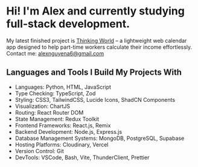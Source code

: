 # Hi! I'm Alex and currently studying full-stack development.

My latest finished project is [Thinking World](https://github.com/vempr/thinking-world) – a lightweight web calendar app designed to help part-time workers calculate their income effortlessly. Contact me: alexnguyena6@gmail.com

## Languages and Tools I Build My Projects With

- Languages: Python, HTML, JavaScript
- Type Checking: TypeScript, Zod
- Styling: CSS3, TailwindCSS, Lucide Icons, ShadCN Components
- Visualization: ChartJS
- Routing: React Router DOM
- State Management: Redux Toolkit
- Frontend Frameworks: React.js, Remix
- Backend Development: Node.js, Express.js
- Database Management Systems: MongoDB, PostgreSQL, Supabase
- Hosting Platforms: Cloudinary, Vercel
- Version Control: Git
- DevTools: VSCode, Bash, Vite, ThunderClient, Prettier
